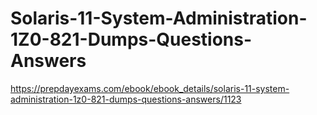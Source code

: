 # Solaris-11-System-Administration-1Z0-821-Dumps-Questions-Answers
https://prepdayexams.com/ebook/ebook_details/solaris-11-system-administration-1z0-821-dumps-questions-answers/1123

